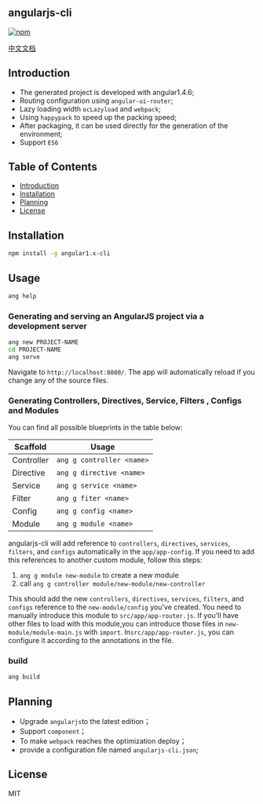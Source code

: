 ## angularjs-cli

[![npm](https://img.shields.io/npm/v/angular1.x-cli.svg?style=flat)](https://www.npmjs.com/package/angular1.x-cli?activeTab=versions)

[中文文档](https://github.com/xuMINGzhi9/angularjs-cli/blob/master/README-zh-cn.md)

## Introduction

* The generated project is developed with angular1.4.6;
* Routing configuration using `angular-ui-router`;
* Lazy loading width `ocLazyload` and `webpack`;
* Using `happypack` to speed up the packing speed;
* After packaging, it can be used directly for the generation of the environment;
* Support `ES6`

## Table of Contents

* [Introduction](#introduction)
* [Installation](#installation)
* [Planning](#planning)
* [License](#license)

## Installation

```bash
npm install -g angular1.x-cli
```
## Usage

```bash
ang help
```

### Generating and serving an AngularJS project via a development server

```bash
ang new PROJECT-NAME
cd PROJECT-NAME
ang serve
```
Navigate to `http://localhost:8080/`. The app will automatically reload if you change any of the source files.

### Generating Controllers, Directives, Service, Filters , Configs and Modules

You can find all possible blueprints in the table below:

Scaffold  | Usage
---       | ---
Controller | `ang g controller <name>`
Directive | `ang g directive <name> `
Service | `ang g service <name>`
Filter | `ang g fiter <name>`
Config | `ang g config <name>`
Module | `ang g module <name>`

angularjs-cli will add reference to `controllers`, `directives`, `services`, `filters`, and `configs` automatically in the `app/app-config`. If you need to add this references to another custom module, follow this steps:

 1. `ang g module new-module` to create a new module
 2.  call `ang g controller module/new-module/new-controller`

This should add the new `controllers`, `directives`, `services`, `filters`, and `configs`  reference to the `new-module/config` you've created.
You need to manually introduce this module to `src/app/app-router.js`.
If you'll have other files to load with this module,you can introduce those files in `new-module/module-main.js` with `import`.
In`src/app/app-router.js`, you can configure it  according to the annotations in the file.

### build

```bash
ang build
```

## Planning
* Upgrade `angularjs`to the latest edition；
* Support `component`；
* To make `webpack` reaches the optimization deploy；
* provide a configuration file named `angularjs-cli.json`;

## License
MIT

